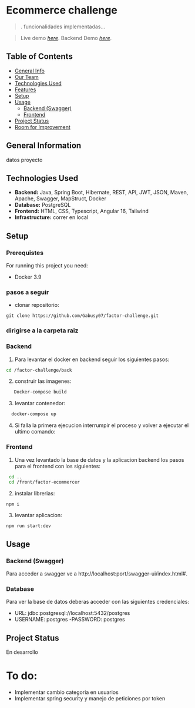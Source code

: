 # Ecommerce challenge
> . funcionalidades implementadas...

> Live demo [_here_](/).
> Backend Demo [_here_](/swagger-ui/index.html#).

## Table of Contents
* [General Info](#general-information)
* [Our Team](#our-team)
* [Technologies Used](#technologies-used)
* [Features](#features)
* [Setup](#setup)
* [Usage](#usage)
  * [Backend (Swagger)](#backend-swagger)
  * [Frontend](#frontend-1)
* [Project Status](#project-status)
* [Room for Improvement](#room-for-improvement)

## General Information
datos proyecto


## Technologies Used
- **Backend:** Java, Spring Boot, Hibernate, REST, API, JWT, JSON, Maven, Apache, Swagger, MapStruct, Docker
- **Database:** PostgreSQL
- **Frontend:** HTML, CSS, Typescript, Angular 16, Tailwind
- **Infrastructure:** correr en local


## Setup
### Prerequistes
For running this project you need:
- Docker 3.9

### pasos a seguir
- clonar repositorio: 
```console
git clone https://github.com/Gabusy07/factor-challenge.git
```

### dirigirse a la carpeta raiz

### Backend
1. Para levantar el docker en backend seguir los siguientes pasos:
```bash
cd /factor-challenge/back 
```
2. construir las imagenes:
```bash
   Docker-compose build
```
3. levantar contenedor:
```bash
  docker-compose up
```
4. Si falla la primera ejecucion interrumpir el proceso y volver a ejecutar el ultimo comando:


### Frontend
1. Una vez levantado la base de datos y la aplicacion backend los pasos para el frontend con los siguientes:
```bash
 cd ..
 cd /front/factor-ecommercer
```
2. instalar librerias:
```console
npm i
```
3. levantar aplicacion:
```console
npm run start:dev
```

## Usage

### Backend (Swagger)
Para acceder a swagger ve a http://localhost:port/swagger-ui/index.html#.

### Database

Para ver la base de datos deberas acceder con las siguientes credenciales:

- URL: jdbc:postgresql://localhost:5432/postgres
- USERNAME: postgres
-PASSWORD: postgres


## Project Status

En desarrollo

# To do: 
- Implementar cambio categoria en usuarios
- Implementar spring security y manejo de peticiones por token
